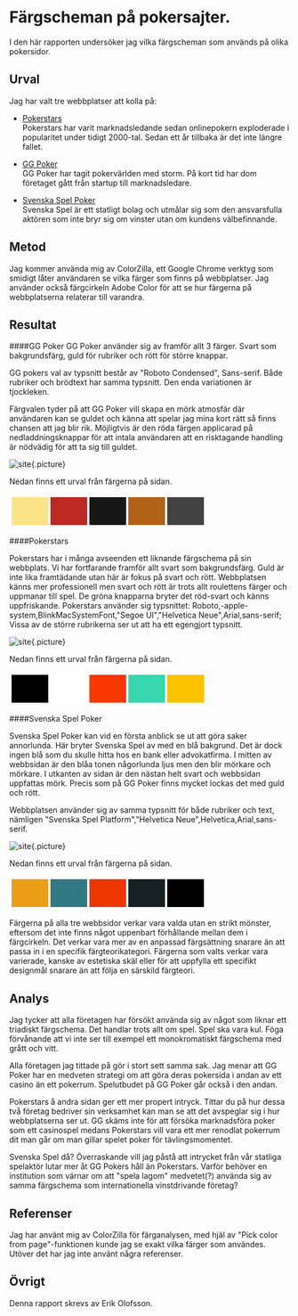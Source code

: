 Färgscheman på pokersajter.
=======================

I den här rapporten undersöker jag vilka färgscheman som används på olika pokersidor.

Urval
-----------------------

Jag har valt tre webbplatser att kolla på: 
* [Pokerstars](https://pokerstars.eu)<br/> Pokerstars har varit marknadsledande sedan onlinepokern exploderade i popularitet under tidigt 2000-tal. Sedan ett år tillbaka är det inte längre fallet.

* [GG Poker](https://kw.ggpoker.com/)<br/>
GG Poker har tagit pokervärlden med storm. På kort tid har dom företaget gått från startup till marknadsledare.

* [Svenska Spel Poker](https://spela.svenskaspel.se/poker)<br/>
Svenska Spel är ett statligt bolag och utmålar sig som den ansvarsfulla aktören som inte bryr sig om vinster utan om kundens välbefinnande.

Metod
-----------------------

Jag kommer använda mig av ColorZilla, ett Google Chrome verktyg som smidigt låter användaren se vilka färger som finns på webbplatser. Jag använder också färgcirkeln Adobe Color för att se hur färgerna på webbplatserna relaterar till varandra.

Resultat
-----------------------
####GG Poker
GG Poker använder sig av framför allt 3 färger. Svart som bakgrundsfärg, guld för rubriker och rött för större knappar.

GG pokers val av typsnitt består av "Roboto Condensed", Sans-serif. Både rubriker och brödtext har samma typsnitt. Den enda variationen är tjockleken.

Färgvalen tyder på att GG Poker vill skapa en mörk atmosfär där användaren kan se guldet och känna att spelar jag mina kort rätt så finns chansen att jag blir rik. Möjligtvis är den röda färgen applicarad på nedladdningsknappar för att intala användaren att en risktagande handling är nödvädig för att ta sig till guldet.

![site](%assets_url%/img/gg.png){.picture}

Nedan finns ett urval från färgerna på sidan.


<table style="border-spacing: 4px; border-collapse: separate">
<tr>
<td style="height: 50px; width: 50px; background-color: #FDE388">
<td style="height: 50px; width: 50px; background-color: #BD2824">
<td style="height: 50px; width: 50px; background-color: #171717">
<td style="height: 50px; width: 50px; background-color: #B16217">
<td style="height: 50px; width: 50px; background-color: #424242">
</tr>
</table>

####Pokerstars

Pokerstars har i många avseenden ett liknande färgschema på sin webbplats. Vi har fortfarande framför allt svart som bakgrundsfärg. Guld är inte lika framtädande utan här är fokus på svart och rött. Webbplatsen känns mer professionell men svart och rött är trots allt roulettens färger och uppmanar till spel. De gröna knapparna bryter det röd-svart och känns uppfriskande.
Pokerstars använder sig  typsnittet:
Roboto,-apple-system,BlinkMacSystemFont,"Segoe UI","Helvetica Neue",Arial,sans-serif;
Vissa av de större rubrikerna ser ut att ha ett egengjort typsnitt.

![site](%assets_url%/img/ps.png){.picture}


Nedan finns ett urval från färgerna på sidan. 
<table style="border-spacing: 4px; border-collapse: separate">
<tr>
<td style="height: 50px; width: 50px; background-color: #000000">
<td style="height: 50px; width: 50px; background-color: #FFFFFF">
<td style="height: 50px; width: 50px; background-color: #F83801">
<td style="height: 50px; width: 50px; background-color: #38D6AE">
<td style="height: 50px; width: 50px; background-color: #FBC200">
</tr>
</table>

####Svenska Spel Poker

Svenska Spel Poker kan vid en första anblick se ut att göra saker annorlunda. Här bryter Svenska Spel av med en blå bakgrund. Det är dock ingen blå som du skulle hitta hos en bank eller advokatfirma. I mitten av webbsidan är den blåa tonen någorlunda ljus men den blir mörkare och mörkare. I utkanten av sidan är den nästan helt svart och webbsidan uppfattas mörk. Precis som på GG Poker finns mycket lockas det med guld och rött.

Webbplatsen använder sig av samma typsnitt för både rubriker och text, nämligen "Svenska Spel Platform","Helvetica Neue",Helvetica,Arial,sans-serif.

![site](%assets_url%/img/svs.png){.picture}

Nedan finns ett urval från färgerna på sidan.
 
<table style="border-spacing: 4px; border-collapse: separate">
<tr>
<td style="height: 50px; width: 50px; background-color: #EC9E17">
<td style="height: 50px; width: 50px; background-color: #317A84">
<td style="height: 50px; width: 50px; background-color: #ED3600">
<td style="height: 50px; width: 50px; background-color: #162124">
<td style="height: 50px; width: 50px; background-color: #000000">
</tr>
</table>

Färgerna på alla tre webbsidor verkar vara valda utan en strikt mönster, eftersom det inte finns något uppenbart förhållande mellan dem i färgcirkeln.
Det verkar vara mer av en anpassad  färgsättning snarare än att passa in i en specifik färgteorikategori. Färgerna som valts verkar vara varierade, kanske av estetiska skäl eller för att uppfylla ett specifikt designmål snarare än att följa en särskild färgteori. 

Analys
-----------------------

Jag tycker att alla företagen har försökt använda sig av något som liknar ett triadiskt färgschema. Det handlar trots allt om spel. Spel ska vara kul. Föga förvånande att vi inte ser till exempel ett monokromatiskt färgschema med grått och vitt.

Alla företagen jag tittade på gör i stort sett samma sak. Jag menar att GG Poker har en medveten strategi om att göra deras pokersida i andan av ett casino än ett pokerrum. Spelutbudet på GG Poker går också i den andan.

Pokerstars å andra sidan ger ett mer propert intryck. Tittar du på hur dessa två företag bedriver sin verksamhet kan man se att det avspeglar sig i hur webbplatserna ser ut. GG skäms inte för att försöka marknadsföra poker som ett casinospel medans Pokerstars vill vara ett mer renodlat pokerrum dit man går om man gillar spelet poker för tävlingsmomentet.

Svenska Spel då? Överraskande vill jag påstå att intrycket från vår statliga spelaktör lutar mer åt GG Pokers håll än Pokerstars. Varför behöver en institution som värnar om att "spela lagom" medvetet(?) använda sig av samma färgschema som internationella vinstdrivande företag?

Referenser
-----------------------

Jag har använt mig av ColorZilla för färganalysen, med hjäl av "Pick color from page"-funktionen kunde jag se exakt vilka färger som användes. Utöver det har jag inte använt några referenser.

Övrigt
-----------------------

Denna rapport skrevs av Erik Olofsson.

